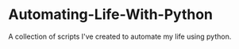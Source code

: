 # Automating-Life-With-Python
A collection of scripts I've created to automate my life using python.
